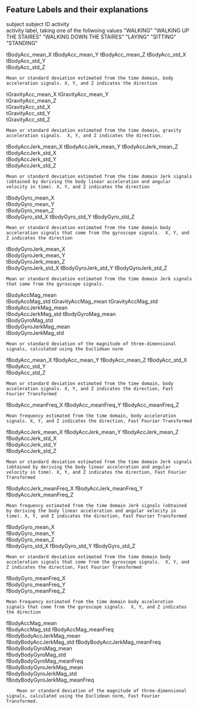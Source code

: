## Feature Labels and their explanations

subject	
	subject ID
activity	
	activity label, taking one of the follwoing values
	"WALKING"
	"WALKING UP THE STAIRES"
	"WALKING DOWN THE STAIRES"
	"LAYING"
	"SITTING"
	"STANDING"

tBodyAcc_mean_X
tBodyAcc_mean_Y	
tBodyAcc_mean_Z	
tBodyAcc_std_X	
tBodyAcc_std_Y	
tBodyAcc_std_Z	

	Mean or standard deviation estimated from the time domain, body acceleration signals. X, Y, and Z indicates the direction
	
tGravityAcc_mean_X
tGravityAcc_mean_Y	
tGravityAcc_mean_Z	
tGravityAcc_std_X	
tGravityAcc_std_Y	
tGravityAcc_std_Z	

	Mean or standard deviation estimated from the time domain, gravity acceleration signals.  X, Y, and Z indicates the direction.  

tBodyAccJerk_mean_X	
tBodyAccJerk_mean_Y	
tBodyAccJerk_mean_Z	
tBodyAccJerk_std_X	
tBodyAccJerk_std_Y	
tBodyAccJerk_std_Z

	Mean or standard deviation estimated from the time domain Jerk signals (obtained by deriving the body linear acceleration and angular velocity in time). X, Y, and Z indicates the direction	

tBodyGyro_mean_X	
tBodyGyro_mean_Y	
tBodyGyro_mean_Z	
tBodyGyro_std_X	
tBodyGyro_std_Y	
tBodyGyro_std_Z

	Mean or standard deviation estimated from the time domain body acceleration signals that come from the gyroscope signals.  X, Y, and Z indicates the direction

tBodyGyroJerk_mean_X	
tBodyGyroJerk_mean_Y	
tBodyGyroJerk_mean_Z	
tBodyGyroJerk_std_X	
tBodyGyroJerk_std_Y	
tBodyGyroJerk_std_Z
	
	Mean or standard deviation estimated from the time domain Jerk signals that come from the gyroscope signals.
	
tBodyAccMag_mean	
tBodyAccMag_std	
tGravityAccMag_mean	
tGravityAccMag_std	
tBodyAccJerkMag_mean	
tBodyAccJerkMag_std	
tBodyGyroMag_mean	
tBodyGyroMag_std	
tBodyGyroJerkMag_mean	
tBodyGyroJerkMag_std

	Mean or standard deviation of the magnitude of three-dimensional signals, calculated using the Euclidean norm 

fBodyAcc_mean_X	
fBodyAcc_mean_Y
fBodyAcc_mean_Z	
fBodyAcc_std_X	
fBodyAcc_std_Y	
fBodyAcc_std_Z	
	
	Mean or standard deviation estimated from the time domain, body acceleration signals. X, Y, and Z indicates the direction, Fast Fourier Transformed
	
fBodyAcc_meanFreq_X	
fBodyAcc_meanFreq_Y	
fBodyAcc_meanFreq_Z	

	Mean frequency estimated from the time domain, body acceleration signals. X, Y, and Z indicates the direction, Fast Fourier Transformed

fBodyAccJerk_mean_X	
fBodyAccJerk_mean_Y	
fBodyAccJerk_mean_Z	
fBodyAccJerk_std_X	
fBodyAccJerk_std_Y	
fBodyAccJerk_std_Z

	Mean or standard deviation estimated from the time domain Jerk signals (obtained by deriving the body linear acceleration and angular velocity in time). X, Y, and Z indicates the direction, Fast Fourier Transformed
	
fBodyAccJerk_meanFreq_X	
fBodyAccJerk_meanFreq_Y	
fBodyAccJerk_meanFreq_Z	

	Mean frequency estimated from the time domain Jerk signals (obtained by deriving the body linear acceleration and angular velocity in time). X, Y, and Z indicates the direction, Fast Fourier Transformed

fBodyGyro_mean_X	
fBodyGyro_mean_Y	
fBodyGyro_mean_Z	
fBodyGyro_std_X	
fBodyGyro_std_Y	
fBodyGyro_std_Z

	Mean or standard deviation estimated from the time domain body acceleration signals that come from the gyroscope signals.  X, Y, and Z indicates the direction, Fast Fourier Transformed
	
fBodyGyro_meanFreq_X	
fBodyGyro_meanFreq_Y	
fBodyGyro_meanFreq_Z	

	Mean Frequency estimated from the time domain body acceleration signals that come from the gyroscope signals.  X, Y, and Z indicates the direction

fBodyAccMag_mean	
fBodyAccMag_std	
fBodyAccMag_meanFreq	
fBodyBodyAccJerkMag_mean	
fBodyBodyAccJerkMag_std	
fBodyBodyAccJerkMag_meanFreq	
fBodyBodyGyroMag_mean	
fBodyBodyGyroMag_std	
fBodyBodyGyroMag_meanFreq	
fBodyBodyGyroJerkMag_mean	
fBodyBodyGyroJerkMag_std	
fBodyBodyGyroJerkMag_meanFreq

		Mean or standard deviation of the magnitude of three-dimensional signals, calculated using the Euclidean norm, Fast Fourier Transformed.  

